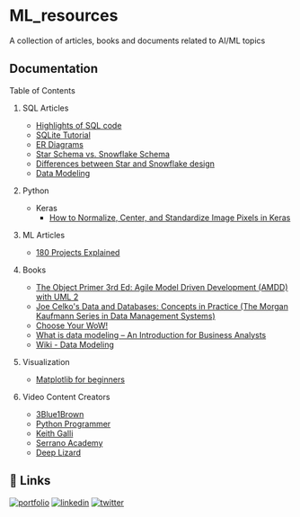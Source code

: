 # ML_resources
A collection of articles, books and documents related to AI/ML topics

## Documentation

Table of Contents

1. SQL Articles
    -  [Highlights of SQL code](https://www.ntchosting.com/encyclopedia/databases/structured-query-language/)
    -  [SQLite Tutorial](https://www.tutorialspoint.com/sqlite/index.html)
    -  [ER Diagrams](https://www.youtube.com/watch?v=c0_9Y8QAstg)
    -  [Star Schema vs. Snowflake Schema](https://www.vertabelo.com/blog/data-warehouse-modeling-star-schema-vs-snowflake-schema/)
    -  [Differences between Star and Snowflake design](https://www.youtube.com/watch?v=KUwOcip7Zzc)
    -  [Data Modeling](http://www.agiledata.org/essays/dataModeling101.html)
2. Python 
    - Keras
        - [How to Normalize, Center, and Standardize Image Pixels in Keras](https://machinelearningmastery.com/how-to-normalize-center-and-standardize-images-with-the-imagedatagenerator-in-keras/)

3. ML Articles
    - [180 Projects Explained](https://medium.com/coders-camp/180-data-science-and-machine-learning-projects-with-python-6191bc7b9db9)

4. Books
    - [The Object Primer 3rd Ed: Agile Model Driven Development (AMDD) with UML 2](http://ambysoft.com/books/theObjectPrimer.html)
    - [Joe Celko's Data and Databases: Concepts in Practice (The Morgan Kaufmann Series in Data Management Systems)](https://www.amazon.com/exec/obidos/ASIN/1558604324/ambysoftinc)
    - [Choose Your WoW!](https://www.pmi.org/disciplined-agile/books/dad-handbook)
    - [What is data modeling – An Introduction for Business Analysts](http://business-analysis-excellence.com/what-is-data-modeling/)
    - [Wiki - Data Modeling](https://en.wikipedia.org/wiki/Data_modeling)

5. Visualization
    - [Matplotlib for beginners](https://medium.com/swlh/matplotlib-tutorial-for-beginners-2f07184668be)

6. Video Content Creators
    - [3Blue1Brown](https://www.youtube.com/c/3blue1brown)
    - [Python Programmer](https://www.youtube.com/c/FlickThrough)
    - [Keith Galli](https://www.youtube.com/c/KGMIT)
    - [Serrano Academy](https://www.youtube.com/c/LuisSerrano)
    - [Deep Lizard](https://www.youtube.com/c/deeplizard) 


## 🔗 Links
[![portfolio](https://img.shields.io/badge/my_portfolio-000?style=for-the-badge&logo=ko-fi&logoColor=white)](https://https://github.com/Arghatak/)
[![linkedin](https://img.shields.io/badge/linkedin-0A66C2?style=for-the-badge&logo=linkedin&logoColor=white)](https://www.linkedin.com/aditiroyghatak)
[![twitter](https://img.shields.io/badge/twitter-1DA1F2?style=for-the-badge&logo=twitter&logoColor=white)](https://twitter.com/aditiroyg_ds)


